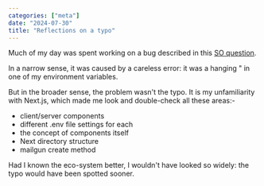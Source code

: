 ```yaml
---
categories: ["meta"]
date: "2024-07-30"
title: "Reflections on a typo"
---
```


Much of my day was spent working on a bug described in this [SO question](https://stackoverflow.com/questions/78812601/env-file-in-next-js-changes-the-behaviour-of-mailgun-js-solved).

In a narrow sense, it was caused by a careless error: it was a hanging " in one of my environment variables.

But in the broader sense, the problem wasn't the typo.  It is my unfamiliarity with Next.js, which made me look and double-check all these areas:-

- client/server components
- different .env file settings for each
- the concept of components itself
- Next directory structure
- mailgun create method

Had I known the eco-system better, I wouldn't have looked so widely: the typo would have been spotted sooner.